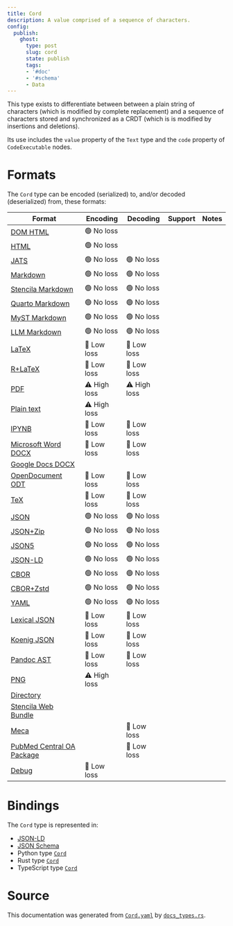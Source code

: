 ```yaml
---
title: Cord
description: A value comprised of a sequence of characters.
config:
  publish:
    ghost:
      type: post
      slug: cord
      state: publish
      tags:
      - '#doc'
      - '#schema'
      - Data
---
```


This type exists to differentiate between between a plain string of characters
(which is modified by complete replacement) and a sequence of characters stored and
synchronized as a CRDT (which is is modified by insertions and deletions).

Its use includes the `value` property of the `Text` type and the `code`
property of `CodeExecutable` nodes.


# Formats

The `Cord` type can be encoded (serialized) to, and/or decoded (deserialized) from, these formats:

| Format                                                                              | Encoding     | Decoding     | Support | Notes |
| ----------------------------------------------------------------------------------- | ------------ | ------------ | ------- | ----- |
| [DOM HTML](https://stencila.ghost.io/docs/reference/formats/dom.html)               | 🟢 No loss    |              |         |
| [HTML](https://stencila.ghost.io/docs/reference/formats/html)                       | 🟢 No loss    |              |         |
| [JATS](https://stencila.ghost.io/docs/reference/formats/jats)                       | 🟢 No loss    | 🟢 No loss    |         |
| [Markdown](https://stencila.ghost.io/docs/reference/formats/md)                     | 🟢 No loss    | 🟢 No loss    |         |
| [Stencila Markdown](https://stencila.ghost.io/docs/reference/formats/smd)           | 🟢 No loss    | 🟢 No loss    |         |
| [Quarto Markdown](https://stencila.ghost.io/docs/reference/formats/qmd)             | 🟢 No loss    | 🟢 No loss    |         |
| [MyST Markdown](https://stencila.ghost.io/docs/reference/formats/myst)              | 🟢 No loss    | 🟢 No loss    |         |
| [LLM Markdown](https://stencila.ghost.io/docs/reference/formats/llmd)               | 🟢 No loss    | 🟢 No loss    |         |
| [LaTeX](https://stencila.ghost.io/docs/reference/formats/latex)                     | 🔷 Low loss   | 🔷 Low loss   |         |
| [R+LaTeX](https://stencila.ghost.io/docs/reference/formats/rnw)                     | 🔷 Low loss   | 🔷 Low loss   |         |
| [PDF](https://stencila.ghost.io/docs/reference/formats/pdf)                         | ⚠️ High loss | ⚠️ High loss |         |
| [Plain text](https://stencila.ghost.io/docs/reference/formats/text)                 | ⚠️ High loss |              |         |
| [IPYNB](https://stencila.ghost.io/docs/reference/formats/ipynb)                     | 🔷 Low loss   | 🔷 Low loss   |         |
| [Microsoft Word DOCX](https://stencila.ghost.io/docs/reference/formats/docx)        | 🔷 Low loss   | 🔷 Low loss   |         |
| [Google Docs DOCX](https://stencila.ghost.io/docs/reference/formats/gdocx)          |              |              |         |
| [OpenDocument ODT](https://stencila.ghost.io/docs/reference/formats/odt)            | 🔷 Low loss   | 🔷 Low loss   |         |
| [TeX](https://stencila.ghost.io/docs/reference/formats/tex)                         | 🔷 Low loss   | 🔷 Low loss   |         |
| [JSON](https://stencila.ghost.io/docs/reference/formats/json)                       | 🟢 No loss    | 🟢 No loss    |         |
| [JSON+Zip](https://stencila.ghost.io/docs/reference/formats/json.zip)               | 🟢 No loss    | 🟢 No loss    |         |
| [JSON5](https://stencila.ghost.io/docs/reference/formats/json5)                     | 🟢 No loss    | 🟢 No loss    |         |
| [JSON-LD](https://stencila.ghost.io/docs/reference/formats/jsonld)                  | 🟢 No loss    | 🟢 No loss    |         |
| [CBOR](https://stencila.ghost.io/docs/reference/formats/cbor)                       | 🟢 No loss    | 🟢 No loss    |         |
| [CBOR+Zstd](https://stencila.ghost.io/docs/reference/formats/cbor.zstd)             | 🟢 No loss    | 🟢 No loss    |         |
| [YAML](https://stencila.ghost.io/docs/reference/formats/yaml)                       | 🟢 No loss    | 🟢 No loss    |         |
| [Lexical JSON](https://stencila.ghost.io/docs/reference/formats/lexical)            | 🔷 Low loss   | 🔷 Low loss   |         |
| [Koenig JSON](https://stencila.ghost.io/docs/reference/formats/koenig)              | 🔷 Low loss   | 🔷 Low loss   |         |
| [Pandoc AST](https://stencila.ghost.io/docs/reference/formats/pandoc)               | 🔷 Low loss   | 🔷 Low loss   |         |
| [PNG](https://stencila.ghost.io/docs/reference/formats/png)                         | ⚠️ High loss |              |         |
| [Directory](https://stencila.ghost.io/docs/reference/formats/directory)             |              |              |         |
| [Stencila Web Bundle](https://stencila.ghost.io/docs/reference/formats/swb)         |              |              |         |
| [Meca](https://stencila.ghost.io/docs/reference/formats/meca)                       |              | 🔷 Low loss   |         |
| [PubMed Central OA Package](https://stencila.ghost.io/docs/reference/formats/pmcoa) |              | 🔷 Low loss   |         |
| [Debug](https://stencila.ghost.io/docs/reference/formats/debug)                     | 🔷 Low loss   |              |         |

# Bindings

The `Cord` type is represented in:

- [JSON-LD](https://stencila.org/Cord.jsonld)
- [JSON Schema](https://stencila.org/Cord.schema.json)
- Python type [`Cord`](https://github.com/stencila/stencila/blob/main/python/python/stencila/types/cord.py)
- Rust type [`Cord`](https://github.com/stencila/stencila/blob/main/rust/schema/src/types/cord.rs)
- TypeScript type [`Cord`](https://github.com/stencila/stencila/blob/main/ts/src/types/Cord.ts)

# Source

This documentation was generated from [`Cord.yaml`](https://github.com/stencila/stencila/blob/main/schema/Cord.yaml) by [`docs_types.rs`](https://github.com/stencila/stencila/blob/main/rust/schema-gen/src/docs_types.rs).
